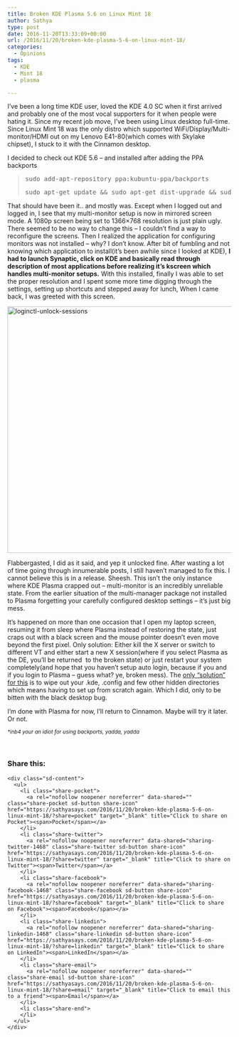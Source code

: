 ```yaml
---
title: Broken KDE Plasma 5.6 on Linux Mint 18
author: Sathya
type: post
date: 2016-11-20T13:33:09+00:00
url: /2016/11/20/broken-kde-plasma-5-6-on-linux-mint-18/
categories:
  - Opinions
tags:
  - KDE
  - Mint 18
  - plasma

---
```

I&#8217;ve been a long time KDE user, loved the KDE 4.0 SC when it first arrived and probably one of the most vocal supporters for it when people were hating it. Since my recent job move, I&#8217;ve been using Linux desktop full-time. Since Linux Mint 18 was the only distro which supported WiFi/Display/Multi-monitor/HDMI out on my Lenovo E41-80(which comes with Skylake chipset), I stuck to it with the Cinnamon desktop.

I decided to check out KDE 5.6 &#8211; and installed after adding the PPA backports

> <pre>sudo add-apt-repository ppa:kubuntu-ppa/backports</pre>
> 
> <pre>sudo apt-get update && sudo apt-get dist-upgrade && sudo apt-get install kubuntu-desktop</pre>

That should have been it.. and mostly was. Except when I logged out and logged in, I see that my multi-monitor setup is now in mirrored screen mode. A 1080p screen being set to 1366&#215;768 resolution is just plain ugly. There seemed to be no way to change this &#8211; I couldn&#8217;t find a way to reconfigure the screens. Then I realized the application for configuring monitors was not installed &#8211; why? I don&#8217;t know. After bit of fumbling and not knowing which application to install(it&#8217;s been awhile since I looked at KDE), **I had to launch Synaptic, click on KDE and basically read through description of most applications before realizing it&#8217;s kscreen which handles multi-monitor setups.** With this installed, finally I was able to set the proper resolution and I spent some more time digging through the settings, setting up shortcuts and stepped away for lunch, When I came back, I was greeted with this screen.

[<img data-attachment-id="1476" data-permalink="https://sathyasays.com/2016/11/20/broken-kde-plasma-5-6-on-linux-mint-18/loginctl-unlock-sessions/" data-orig-file="https://i1.wp.com/sathyasays.com/wp-content/uploads/2016/10/loginctl-unlock-sessions.jpg?fit=1280%2C960&ssl=1" data-orig-size="1280,960" data-comments-opened="1" data-image-meta="{&quot;aperture&quot;:&quot;0&quot;,&quot;credit&quot;:&quot;&quot;,&quot;camera&quot;:&quot;&quot;,&quot;caption&quot;:&quot;&quot;,&quot;created_timestamp&quot;:&quot;0&quot;,&quot;copyright&quot;:&quot;&quot;,&quot;focal_length&quot;:&quot;0&quot;,&quot;iso&quot;:&quot;0&quot;,&quot;shutter_speed&quot;:&quot;0&quot;,&quot;title&quot;:&quot;&quot;,&quot;orientation&quot;:&quot;0&quot;}" data-image-title="loginctl-unlock-sessions" data-image-description="" data-medium-file="https://i1.wp.com/sathyasays.com/wp-content/uploads/2016/10/loginctl-unlock-sessions.jpg?fit=608%2C456&ssl=1" data-large-file="https://i1.wp.com/sathyasays.com/wp-content/uploads/2016/10/loginctl-unlock-sessions.jpg?fit=740%2C555&ssl=1" class="aligncenter size-full wp-image-1476" src="https://i1.wp.com/sathyasays.com/wp-content/uploads/2016/10/loginctl-unlock-sessions.jpg?resize=740%2C555&#038;ssl=1" alt="loginctl-unlock-sessions" width="740" height="555" data-recalc-dims="1" />][1]

Flabbergasted, I did as it said, and yep it unlocked fine. After wasting a lot of time going through innumerable posts, I still haven&#8217;t managed to fix this. I cannot believe this is in a release. Sheesh. This isn&#8217;t the only instance where KDE Plasma crapped out &#8211; multi-monitor is an incredibly unreliable state. From the earlier situation of the multi-manager package not installed to Plasma forgetting your carefully configured desktop settings &#8211; it&#8217;s just big mess.

It&#8217;s happened on more than one occasion that I open my laptop screen, resuming it from sleep where Plasma instead of restoring the state, just craps out with a black screen and the mouse pointer doesn&#8217;t even move beyond the first pixel. Only solution: Either kill the X server or switch to different VT and either start a new X session(where if you select Plasma as the DE, you&#8217;ll be returned  to the broken state) or just restart your system completely(and hope that you haven&#8217;t setup auto login, because if you and if you login to Plasma &#8211; guess what? ye, broken mess). The <a href="http://askubuntu.com/questions/614447/black-screen-after-login-kubuntu-15-04" target="_blank">only &#8220;solution&#8221; for this</a> is to wipe out your .kde, .config and few other hidden directories which means having to set up from scratch again. Which I did, only to be bitten with the black desktop bug.

I&#8217;m done with Plasma for now, I&#8217;ll return to Cinnamon. Maybe will try it later. Or not.

_<sup>*inb4 your an idiot for using backports, yadda, yadda</sup>_

&nbsp;

<div class="sharedaddy sd-sharing-enabled">
  <div class="robots-nocontent sd-block sd-social sd-social-icon-text sd-sharing">
    <h3 class="sd-title">
      Share this:
    </h3>
    
    <div class="sd-content">
      <ul>
        <li class="share-pocket">
          <a rel="nofollow noopener noreferrer" data-shared="" class="share-pocket sd-button share-icon" href="https://sathyasays.com/2016/11/20/broken-kde-plasma-5-6-on-linux-mint-18/?share=pocket" target="_blank" title="Click to share on Pocket"><span>Pocket</span></a>
        </li>
        <li class="share-twitter">
          <a rel="nofollow noopener noreferrer" data-shared="sharing-twitter-1468" class="share-twitter sd-button share-icon" href="https://sathyasays.com/2016/11/20/broken-kde-plasma-5-6-on-linux-mint-18/?share=twitter" target="_blank" title="Click to share on Twitter"><span>Twitter</span></a>
        </li>
        <li class="share-facebook">
          <a rel="nofollow noopener noreferrer" data-shared="sharing-facebook-1468" class="share-facebook sd-button share-icon" href="https://sathyasays.com/2016/11/20/broken-kde-plasma-5-6-on-linux-mint-18/?share=facebook" target="_blank" title="Click to share on Facebook"><span>Facebook</span></a>
        </li>
        <li class="share-linkedin">
          <a rel="nofollow noopener noreferrer" data-shared="sharing-linkedin-1468" class="share-linkedin sd-button share-icon" href="https://sathyasays.com/2016/11/20/broken-kde-plasma-5-6-on-linux-mint-18/?share=linkedin" target="_blank" title="Click to share on LinkedIn"><span>LinkedIn</span></a>
        </li>
        <li class="share-email">
          <a rel="nofollow noopener noreferrer" data-shared="" class="share-email sd-button share-icon" href="https://sathyasays.com/2016/11/20/broken-kde-plasma-5-6-on-linux-mint-18/?share=email" target="_blank" title="Click to email this to a friend"><span>Email</span></a>
        </li>
        <li class="share-end">
        </li>
      </ul>
    </div>
  </div>
</div>

 [1]: https://i1.wp.com/sathyasays.com/wp-content/uploads/2016/10/loginctl-unlock-sessions.jpg?ssl=1